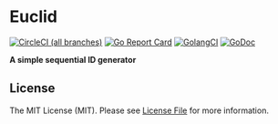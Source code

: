 # Euclid

[![CircleCI (all branches)](https://img.shields.io/circleci/project/github/sagikazarmark/euclid.svg?style=flat-square)](https://circleci.com/gh/sagikazarmark/euclid)
[![Go Report Card](https://goreportcard.com/badge/github.com/sagikazarmark/euclid?style=flat-square)](https://goreportcard.com/report/github.com/sagikazarmark/euclid)
[![GolangCI](https://golangci.com/badges/github.com/sagikazarmark/euclid.svg)](https://golangci.com/r/github.com/sagikazarmark/euclid)
[![GoDoc](http://img.shields.io/badge/godoc-reference-5272B4.svg?style=flat-square)](https://godoc.org/github.com/sagikazarmark/euclid)

**A simple sequential ID generator**

## License

The MIT License (MIT). Please see [License File](LICENSE) for more information.

